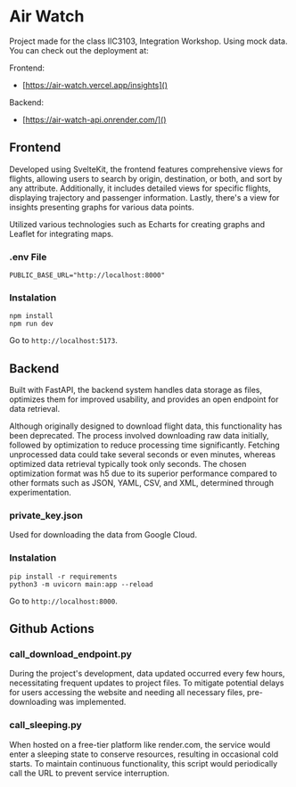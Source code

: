 # Air Watch

Project made for the class IIC3103, Integration Workshop. Using mock data. You can check out the deployment at:

Frontend:
- [https://air-watch.vercel.app/insights]()

Backend:
- [https://air-watch-api.onrender.com/]()

## Frontend

Developed using SvelteKit, the frontend features comprehensive views for flights, allowing users to search by origin, destination, or both, and sort by any attribute. Additionally, it includes detailed views for specific flights, displaying trajectory and passenger information. Lastly, there's a view for insights presenting graphs for various data points.

Utilized various technologies such as Echarts for creating graphs and Leaflet for integrating maps.

### .env File
```
PUBLIC_BASE_URL="http://localhost:8000"
```

### Instalation
```
npm install
npm run dev
```
Go to `http://localhost:5173`.

## Backend

Built with FastAPI, the backend system handles data storage as files, optimizes them for improved usability, and provides an open endpoint for data retrieval.

Although originally designed to download flight data, this functionality has been deprecated. The process involved downloading raw data initially, followed by optimization to reduce processing time significantly. Fetching unprocessed data could take several seconds or even minutes, whereas optimized data retrieval typically took only seconds. The chosen optimization format was h5 due to its superior performance compared to other formats such as JSON, YAML, CSV, and XML, determined through experimentation.

### private_key.json

Used for downloading the data from Google Cloud. 

### Instalation

```
pip install -r requirements
python3 -m uvicorn main:app --reload
```
Go to `http://localhost:8000`.

## Github Actions

### call_download_endpoint.py

During the project's development, data updated occurred every few hours, necessitating frequent updates to project files. To mitigate potential delays for users accessing the website and needing all necessary files, pre-downloading was implemented.

### call_sleeping.py

When hosted on a free-tier platform like render.com, the service would enter a sleeping state to conserve resources, resulting in occasional cold starts. To maintain continuous functionality, this script would periodically call the URL to prevent service interruption.
